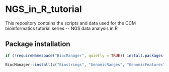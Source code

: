 # NGS_in_R_tutorial
This repository contains the scripts and data used for the CCM bioinformatics tutorial series -- NGS data analysis in R

## Package installation

```R
if (!requireNamespace("BiocManager", quietly = TRUE)) install.packages("BiocManager")

BiocManager::install(c("Biostrings", "GenomicRanges", "GenomicFeatures", "rtracklayer", "org.Hs.eg.db","AnnotationHub","TxDb.Hsapiens.UCSC.hg19.knownGene","Organism.dplyr", "ShortRead","Rsubread","Gviz","mosaics"))
```